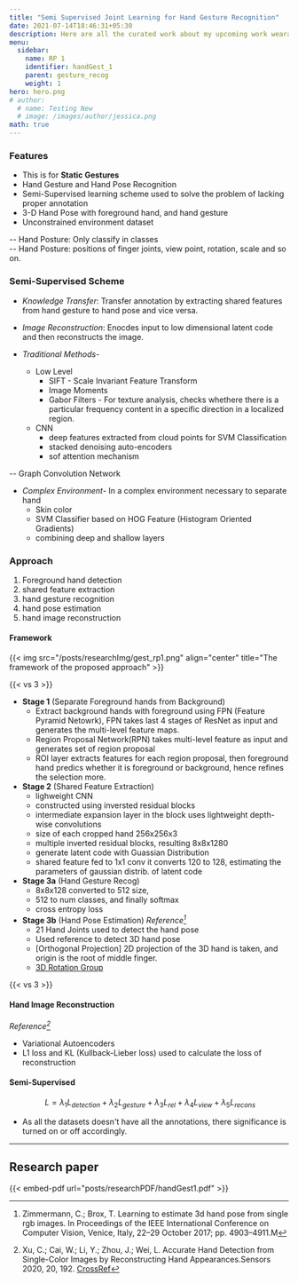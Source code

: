 ```yaml
---
title: "Semi Supervised Joint Learning for Hand Gesture Recognition"
date: 2021-07-14T18:46:31+05:30
description: Here are all the curated work about my upcoming work wearable cockpit, based on gesture recognition
menu:
  sidebar:
    name: RP 1 
    identifier: handGest_1
    parent: gesture_recog
    weight: 1
hero: hero.png
# author:
  # name: Testing New
  # image: /images/author/jessica.png
math: true
---
```


### Features

- This is for **Static Gestures**
- Hand Gesture and Hand Pose Recognition
- Semi-Supervised learning scheme used to solve the problem of lacking proper annotation
- 3-D Hand Pose with foreground hand, and hand gesture
- Unconstrained environment dataset

-- Hand Posture: Only classify in classes <br>
-- Hand Posture: positions of finger joints, view point, rotation, scale and so on.

### Semi-Supervised Scheme
* *Knowledge Transfer*: Transfer annotation by extracting shared features from hand gesture to hand pose and vice versa.
* *Image Reconstruction*: Enocdes input to low dimensional latent code and then reconstructs the image.


* *Traditional Methods*-
  * Low Level
    * SIFT - Scale Invariant Feature Transform 
    * Image Moments
    * Gabor Filters - For texture analysis, checks whethere there is a particular frequency content in a specific direction in a localized region.
  * CNN
    * deep features extracted from cloud points for SVM Classification 
    * stacked denoising auto-encoders
    * sof attention mechanism 

-- Graph Convolution Network 

* *Complex Environment*- In a complex environment necessary to separate hand
  * Skin color
  * SVM Classifier based on HOG Feature (Histogram Oriented Gradients)
  * combining deep and shallow layers

### Approach 

1. Foreground hand detection 
2. shared feature extraction 
3. hand gesture recognition 
4. hand pose estimation 
5. hand image reconstruction 

#### Framework
{{< img src="/posts/researchImg/gest_rp1.png" align="center" title="The framework of the proposed approach" >}}

{{< vs 3 >}}

* **Stage 1** (Separate Foreground hands from Background)
  * Extract background hands with foreground using FPN (Feature Pyramid Netowrk), FPN takes last 4 stages of ResNet as input and generates the multi-level feature maps.
  * Region Proposal Network(RPN) takes multi-level feature as input and generates set of region proposal
  * ROI layer extracts features for each region proposal, then foreground hand predics whether it is foreground or background, hence refines the selection more.
* **Stage 2** (Shared Feature Extraction)
  * lighweight CNN
  * constructed using inversted residual blocks
  * intermediate expansion layer in the block uses lightweight depth-wise convolutions
  * size of each cropped hand 256x256x3
  * multiple inverted residual blocks, resulting 8x8x1280
  * generate latent code with Guassian Distribution
  * shared feature fed to 1x1 conv it converts 120 to 128, estimating the parameters of gaussian distrib. of latent code 
* **Stage 3a** (Hand Gesture Recog)
  * 8x8x128 converted to 512 size, 
  * 512 to num classes, and finally softmax
  * cross entropy loss
* **Stage 3b** (Hand Pose Estimation) <cite>Reference[^1]</cite>
  * 21 Hand Joints used to detect the hand pose
  * Used reference to detect 3D hand pose 
  * [Orthogonal Projection] 2D projection of the 3D hand is taken, and origin is the root of middle finger.
  * [3D Rotation Group](https://en.wikipedia.org/wiki/3D_rotation_group)

{{< vs 3 >}}

#### Hand Image Reconstruction 
<cite>Reference[^2]</cite>
* Variational Autoencoders
* L1 loss and KL (Kullback-Lieber loss) used to calculate the loss of reconstruction

#### Semi-Supervised
$$
 \ L = \lambda_1L_{detection}+\lambda_2L_{gesture}+\lambda_3L_{rel}+\lambda_4L_{view}+\lambda_5L_{recons}
$$

* As all the datasets doesn't have all the annotations, there significance is turned on or off accordingly.

[^1]: Zimmermann, C.; Brox, T. Learning to estimate 3d hand pose from single rgb images. In Proceedings of the IEEE International Conference on Computer Vision, Venice, Italy, 22–29 October 2017; pp. 4903–4911.M
[^2]: Xu, C.; Cai, W.; Li, Y.; Zhou, J.; Wei, L. Accurate Hand Detection from Single-Color Images by Reconstructing Hand Appearances.Sensors 2020, 20, 192. [CrossRef](https://www.mdpi.com/1424-8220/20/1/192)

---
## Research paper

{{< embed-pdf url="posts/researchPDF/handGest1.pdf" >}}